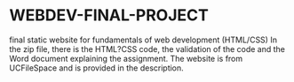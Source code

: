 # WEBDEV-FINAL-PROJECT
final static website for fundamentals of web development (HTML/CSS)
In the zip file, there is the HTML?CSS code, the validation of the code and the Word document explaining the assignment. The website is from UCFileSpace and is provided in the description.

